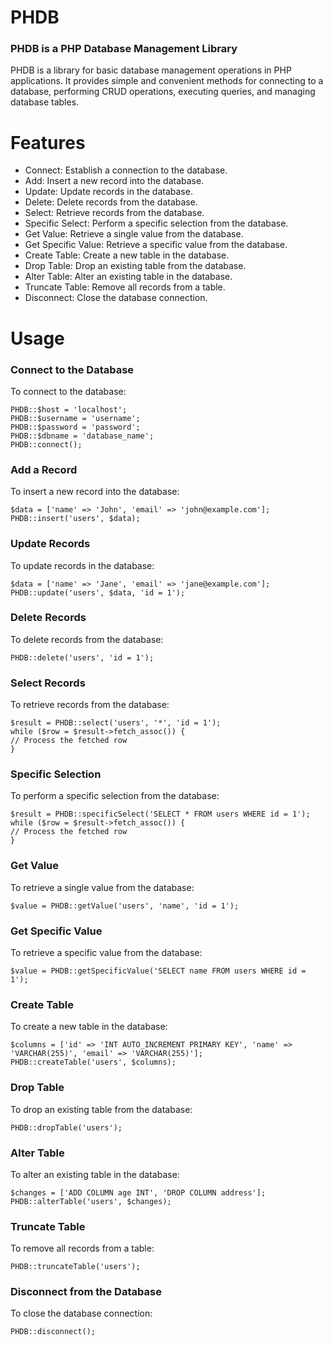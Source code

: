 # PHDB
### PHDB is a PHP Database Management Library
PHDB is a library for basic database management operations in PHP applications. It provides simple and convenient methods for connecting to a database, performing CRUD operations, executing queries, and managing database tables.

# Features
* Connect: Establish a connection to the database.
* Add: Insert a new record into the database.
* Update: Update records in the database.
* Delete: Delete records from the database.
* Select: Retrieve records from the database.
* Specific Select: Perform a specific selection from the database.
* Get Value: Retrieve a single value from the database.
* Get Specific Value: Retrieve a specific value from the database.
* Create Table: Create a new table in the database.
* Drop Table: Drop an existing table from the database.
* Alter Table: Alter an existing table in the database.
* Truncate Table: Remove all records from a table.
* Disconnect: Close the database connection.

# Usage
### Connect to the Database
To connect to the database:
```
PHDB::$host = 'localhost';
PHDB::$username = 'username';
PHDB::$password = 'password';
PHDB::$dbname = 'database_name';
PHDB::connect();
```

### Add a Record
To insert a new record into the database:
```
$data = ['name' => 'John', 'email' => 'john@example.com'];
PHDB::insert('users', $data);
```

### Update Records
To update records in the database:
```
$data = ['name' => 'Jane', 'email' => 'jane@example.com'];
PHDB::update('users', $data, 'id = 1');
```

### Delete Records
To delete records from the database:
```
PHDB::delete('users', 'id = 1');
```

### Select Records
To retrieve records from the database:
```
$result = PHDB::select('users', '*', 'id = 1');
while ($row = $result->fetch_assoc()) {
// Process the fetched row
}
```

### Specific Selection
To perform a specific selection from the database:
```
$result = PHDB::specificSelect('SELECT * FROM users WHERE id = 1');
while ($row = $result->fetch_assoc()) {
// Process the fetched row
}
```

### Get Value
To retrieve a single value from the database:
```
$value = PHDB::getValue('users', 'name', 'id = 1');
```

### Get Specific Value
To retrieve a specific value from the database:
```
$value = PHDB::getSpecificValue('SELECT name FROM users WHERE id = 1');
```

### Create Table
To create a new table in the database:
```
$columns = ['id' => 'INT AUTO_INCREMENT PRIMARY KEY', 'name' => 'VARCHAR(255)', 'email' => 'VARCHAR(255)'];
PHDB::createTable('users', $columns);
```

### Drop Table
To drop an existing table from the database:
```
PHDB::dropTable('users');
```

### Alter Table
To alter an existing table in the database:
```
$changes = ['ADD COLUMN age INT', 'DROP COLUMN address'];
PHDB::alterTable('users', $changes);
```

### Truncate Table
To remove all records from a table:
```
PHDB::truncateTable('users');
```

### Disconnect from the Database
To close the database connection:
```
PHDB::disconnect();
```

